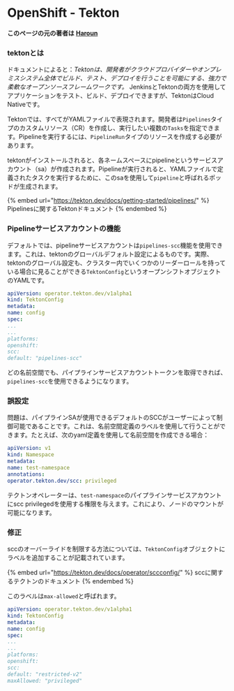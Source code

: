 # OpenShift - Tekton

**このページの元の著者は** [**Haroun**](https://www.linkedin.com/in/haroun-al-mounayar-571830211)

### tektonとは

ドキュメントによると：_Tektonは、開発者がクラウドプロバイダーやオンプレミスシステム全体でビルド、テスト、デプロイを行うことを可能にする、強力で柔軟なオープンソースフレームワークです。_ JenkinsとTektonの両方を使用してアプリケーションをテスト、ビルド、デプロイできますが、TektonはCloud Nativeです。&#x20;

Tektonでは、すべてがYAMLファイルで表現されます。開発者は`Pipelines`タイプのカスタムリソース（CR）を作成し、実行したい複数の`Tasks`を指定できます。Pipelineを実行するには、`PipelineRun`タイプのリソースを作成する必要があります。

tektonがインストールされると、各ネームスペースにpipelineというサービスアカウント（sa）が作成されます。Pipelineが実行されると、YAMLファイルで定義されたタスクを実行するために、このsaを使用して`pipeline`と呼ばれるポッドが生成されます。

{% embed url="https://tekton.dev/docs/getting-started/pipelines/" %}
Pipelinesに関するTektonドキュメント
{% endembed %}

### Pipelineサービスアカウントの機能

デフォルトでは、pipelineサービスアカウントは`pipelines-scc`機能を使用できます。これは、tektonのグローバルデフォルト設定によるものです。実際、tektonのグローバル設定も、クラスター内でいくつかのリーダーロールを持っている場合に見ることができる`TektonConfig`というオープンシフトオブジェクトのYAMLです。
```yaml
apiVersion: operator.tekton.dev/v1alpha1
kind: TektonConfig
metadata:
name: config
spec:
...
...
platforms:
openshift:
scc:
default: "pipelines-scc"
```
どの名前空間でも、パイプラインサービスアカウントトークンを取得できれば、`pipelines-scc`を使用できるようになります。

### 誤設定

問題は、パイプラインSAが使用できるデフォルトのSCCがユーザーによって制御可能であることです。これは、名前空間定義のラベルを使用して行うことができます。たとえば、次のyaml定義を使用して名前空間を作成できる場合：
```yaml
apiVersion: v1
kind: Namespace
metadata:
name: test-namespace
annotations:
operator.tekton.dev/scc: privileged
```
テクトンオペレーターは、`test-namespace`のパイプラインサービスアカウントにscc privilegedを使用する権限を与えます。これにより、ノードのマウントが可能になります。

### 修正

sccのオーバーライドを制限する方法については、`TektonConfig`オブジェクトにラベルを追加することが記載されています。

{% embed url="https://tekton.dev/docs/operator/sccconfig/" %}
sccに関するテクトンのドキュメント
{% endembed %}

このラベルは`max-allowed`と呼ばれます。
```yaml
apiVersion: operator.tekton.dev/v1alpha1
kind: TektonConfig
metadata:
name: config
spec:
...
...
platforms:
openshift:
scc:
default: "restricted-v2"
maxAllowed: "privileged"
```

